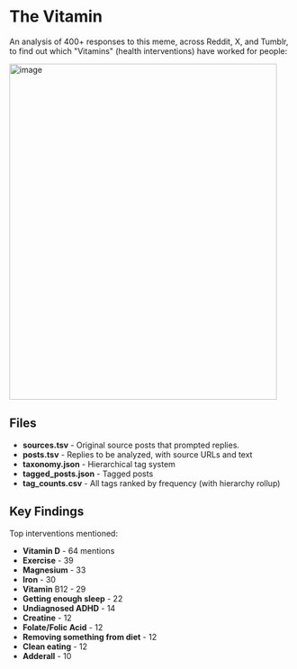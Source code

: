 # The Vitamin

An analysis of 400+ responses to this meme, across Reddit, X, and Tumblr, to find out which "Vitamins" (health interventions) have worked for people:

<img width="475" height="597" alt="image" src="https://github.com/user-attachments/assets/a976d72f-a4f5-4b40-acb9-b7347af1e7cb" />

## Files

- **sources.tsv** - Original source posts that prompted replies.
- **posts.tsv** - Replies to be analyzed, with source URLs and text
- **taxonomy.json** - Hierarchical tag system
- **tagged_posts.json** - Tagged posts
- **tag_counts.csv** - All tags ranked by frequency (with hierarchy rollup)

## Key Findings

Top interventions mentioned:
- **Vitamin D** - 64 mentions
- **Exercise** - 39
- **Magnesium** - 33
- **Iron** - 30
- **Vitamin** B12 - 29
- **Getting enough sleep** - 22
- **Undiagnosed ADHD** - 14
- **Creatine** - 12
- **Folate/Folic Acid** - 12
- **Removing something from diet** - 12
- **Clean eating** - 12
- **Adderall** - 10
